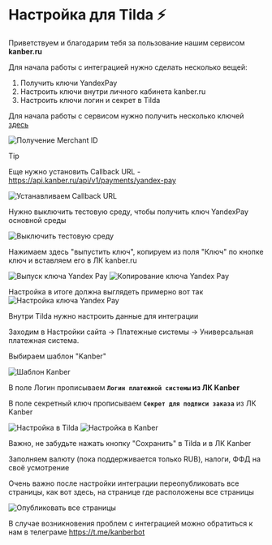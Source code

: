 # Настройка для Tilda ⚡

Приветствуем и благодарим тебя за пользование нашим сервисом **kanber.ru**

Для начала работы с интеграцией нужно сделать несколько вещей:
1. Получить ключи YandexPay
2. Настроить ключи внутри личного кабинета kanber.ru
3. Настроить ключи логин и секрет в Tilda

Для начала работы с сервисом нужно получить несколько ключей [здесь](https://console.pay.yandex.ru/web/account/settings/online)

![Получение Merchant ID](image.png)

> [!TIP]
> Еще нужно установить Callback URL - https://api.kanber.ru/api/v1/payments/yandex-pay

![Устанавливаем Callback URL](image-1.png)

Нужно выключить тестовую среду, чтобы получить ключ YandexPay основной среды

![Выключить тестовую среду](test.png)

Нажимаем здесь "выпустить ключ", копируем из поля "Ключ" по кнопке ключ и вставляем его в ЛК kanber.ru

![Выпуск ключа Yandex Pay](key1.png)
![Копирование ключа Yandex Pay](key2.png)

Настройка в итоге должна выглядеть примерно вот так
![Настройка ключа Yandex Pay](key3.png)

Внутри Tilda нужно настроить данные для интеграции

Заходим в Настройки сайта -> Платежные системы -> Универсальная платежная система.

Выбираем шаблон "Kanber"

![Шаблон Kanber](kanberTilda.jpg)

В поле Логин прописываем **`Логин платежной системы` из ЛК Kanber**

В поле секретный ключ прописываем **`Секрет для подписи заказа`** из ЛК Kanber

![Настройка в Tilda](tilda1.png)
![Настройка в Kanber](tilda2.png)

Важно, не забудьте нажать кнопку "Сохранить" в Tilda и в ЛК Kanber

Заполняем валюту (пока поддерживается только RUB), налоги, ФФД на своё усмотрение

Очень важно после настройки интеграции переопубликовать все страницы, как вот здесь, на странице где расположены все страницы

![Опубликовать все страницы](tilda3.png)

В случае возникновения проблем с интеграцией можно обратиться к нам в телеграме https://t.me/kanberbot